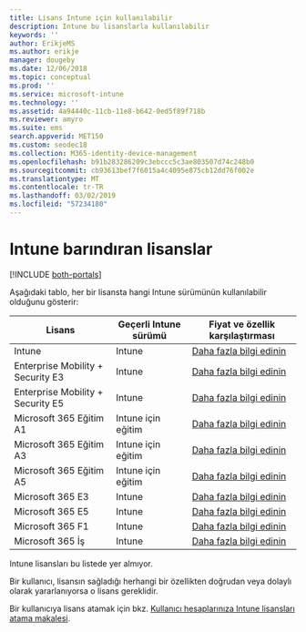 ```yaml
---
title: Lisans Intune için kullanılabilir
description: Intune bu lisanslarla kullanılabilir
keywords: ''
author: ErikjeMS
ms.author: erikje
manager: dougeby
ms.date: 12/06/2018
ms.topic: conceptual
ms.prod: ''
ms.service: microsoft-intune
ms.technology: ''
ms.assetid: 4a94440c-11cb-11e8-b642-0ed5f89f718b
ms.reviewer: amyro
ms.suite: ems
search.appverid: MET150
ms.custom: seodec18
ms.collection: M365-identity-device-management
ms.openlocfilehash: b91b283286209c3ebccc5c3ae803507d74c248b0
ms.sourcegitcommit: cb93613bef7f6015a4c4095e875cb12dd76f002e
ms.translationtype: MT
ms.contentlocale: tr-TR
ms.lasthandoff: 03/02/2019
ms.locfileid: "57234180"
---
```

# <a name="licenses-that-include-intune"></a>Intune barındıran lisanslar

[!INCLUDE [both-portals](./includes/note-for-both-portals.md)]

Aşağıdaki tablo, her bir lisansta hangi Intune sürümünün kullanılabilir olduğunu gösterir:

| Lisans | Geçerli Intune sürümü | Fiyat ve özellik karşılaştırması |
|-----------------------------------------------------------------------|-------------------------------------------------------------|---|
| Intune | Intune | [Daha fazla bilgi edinin](https://www.microsoft.com/en-us/cloud-platform/microsoft-intune-pricing) |
| Enterprise Mobility + Security E3 | Intune | [Daha fazla bilgi edinin](https://www.microsoft.com/en-us/cloud-platform/microsoft-intune-pricing) |
| Enterprise Mobility + Security E5 | Intune | [Daha fazla bilgi edinin](https://www.microsoft.com/en-us/cloud-platform/microsoft-intune-pricing) |
| Microsoft 365 Eğitim A1 | Intune için eğitim | [Daha fazla bilgi edinin](https://www.microsoft.com/en-us/education/buy-license/microsoft365/default.aspx#) |
| Microsoft 365 Eğitim A3 | Intune için eğitim | [Daha fazla bilgi edinin](https://www.microsoft.com/en-us/education/buy-license/microsoft365/default.aspx#) |
| Microsoft 365 Eğitim A5 | Intune için eğitim | [Daha fazla bilgi edinin](https://www.microsoft.com/en-us/education/buy-license/microsoft365/default.aspx#) |
| Microsoft 365 E3 | Intune | [Daha fazla bilgi edinin](https://www.microsoft.com/en-US/microsoft-365/enterprise) |
| Microsoft 365 E5 | Intune | [Daha fazla bilgi edinin](https://www.microsoft.com/en-US/microsoft-365/enterprise) |
| Microsoft 365 F1 | Intune | [Daha fazla bilgi edinin](https://www.microsoft.com/en-us/microsoft-365/enterprise/firstline) |
| Microsoft 365 İş | Intune | [Daha fazla bilgi edinin](https://www.microsoft.com/en-us/microsoft-365/business) |

Intune lisansları bu listede yer almıyor.

Bir kullanıcı, lisansın sağladığı herhangi bir özellikten doğrudan veya dolaylı olarak yararlanıyorsa o lisans gereklidir.

Bir kullanıcıya lisans atamak için bkz. [Kullanıcı hesaplarınıza Intune lisansları atama makalesi](licenses-assign.md).

